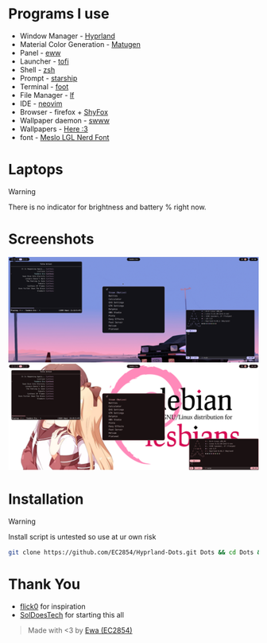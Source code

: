 # Programs I use
- Window Manager - [Hyprland](https://github.com/hyprwm/Hyprland)
- Material Color Generation - [Matugen](https://github.com/InioX/matugen)
- Panel - [eww](https://github.com/elkowar/eww)
- Launcher - [tofi](https://github.com/philj56/tofi)
- Shell - [zsh](https://zsh.org)
- Prompt - [starship](https://github.com/starship/starship)
- Terminal - [foot](https://codeberg.org/dnkl/foot)
- File Manager - [lf](https://github.com/gokcehan/lf)
- IDE - [neovim](https://github.com/neovim/neovim)
- Browser - firefox + [ShyFox](https://github.com/Naezr/ShyFox)
- Wallpaper daemon - [swww](https://github.com/LGFae/swww)
- Wallpapers - [Here :3](https://github.com/EC2854/wallpapers)
- font - [Meslo LGL Nerd Font](https://github.com/ryanoasis/nerd-fonts/releases/download/v3.2.1/Meslo.zip)

# Laptops 
> [!WARNING]
> There is no indicator for brightness and battery % right now. 

# Screenshots
![screenshot](./screenshots/purple.png) 
![screenshot](./screenshots/red.png) 

# Installation
> [!WARNING]
> Install script is untested so use at ur own risk
``` sh
git clone https://github.com/EC2854/Hyprland-Dots.git Dots && cd Dots && ./install.sh
```
# Thank You
- [flick0](https://github.com/flickowoa) for inspiration
- [SolDoesTech](https://github.com/SolDoesTech) for starting this all

> Made with <3 by [Ewa (EC2854)](https://github.com/EC2854)
